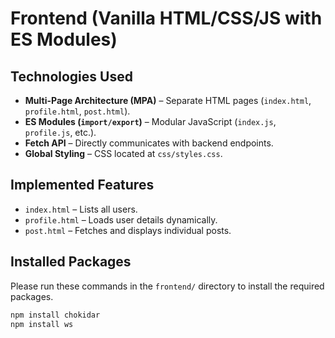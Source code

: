 # Frontend (Vanilla HTML/CSS/JS with ES Modules)

## **Technologies Used**

- **Multi-Page Architecture (MPA)** – Separate HTML pages (`index.html`, `profile.html`, `post.html`).
- **ES Modules (`import/export`)** – Modular JavaScript (`index.js`, `profile.js`, etc.).
- **Fetch API** – Directly communicates with backend endpoints.
- **Global Styling** – CSS located at `css/styles.css`.

## **Implemented Features**

- `index.html` – Lists all users.
- `profile.html` – Loads user details dynamically.
- `post.html` – Fetches and displays individual posts.

## **Installed Packages**

Please run these commands in the `frontend/` directory to install the required packages.

```bash
npm install chokidar
npm install ws
```
